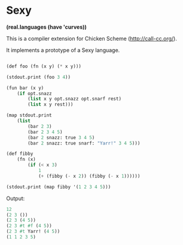 Sexy
====

**(real.languages (have 'curves))**

This is a compiler extension for Chicken Scheme (http://call-cc.org/).

It implements a prototype of a Sexy language.

```scheme

(def foo (fn (x y) (* x y)))

(stdout.print (foo 3 4)) 

(fun bar (x y) 
    (if opt.snazz
        (list x y opt.snazz opt.snarf rest)
        (list x y rest)))

(map stdout.print
    (list
        (bar 2 3)
        (bar 2 3 4 5)
        (bar 2 snazz: true 3 4 5)
        (bar 2 snazz: true snarf: "Yarr!" 3 4 5)))

(def fibby
	(fn (x)
		(if (< x 3)
			1
			(+ (fibby (- x 2)) (fibby (- x 1))))))

(stdout.print (map fibby '(1 2 3 4 5)))

```

Output:

```scheme
12
(2 3 ())
(2 3 (4 5))
(2 3 #t #f (4 5))
(2 3 #t Yarr! (4 5))
(1 1 2 3 5)
```


